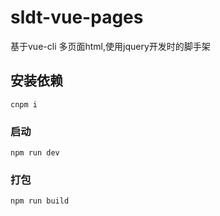 # sldt-vue-pages
基于vue-cli 多页面html,使用jquery开发时的脚手架

## 安装依赖
```
cnpm i
```

### 启动
```
npm run dev
```

### 打包
```
npm run build
```
